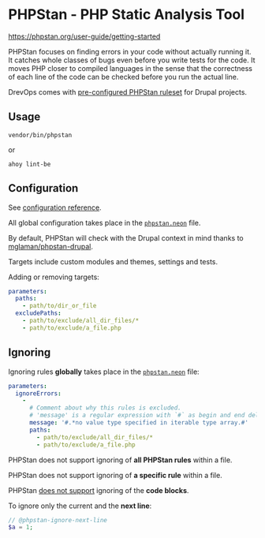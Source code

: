 # PHPStan - PHP Static Analysis Tool

https://phpstan.org/user-guide/getting-started

PHPStan focuses on finding errors in your code without actually running it. It
catches whole classes of bugs even before you write tests for the code. It moves
PHP closer to compiled languages in the sense that the correctness of each line
of the code can be checked before you run the actual line.

DrevOps comes with [pre-configured PHPStan ruleset](../../../../phpstan.neon) for
Drupal projects.

## Usage

```shell
vendor/bin/phpstan
```

or

```shell
ahoy lint-be
```

## Configuration

See [configuration reference](https://phpstan.org/config-reference).

All global configuration takes place in the [`phpstan.neon`](../../../../phpstan.neon)
file.

By default, PHPStan will check with the Drupal context in mind thanks to
[mglaman/phpstan-drupal](https://github.com/mglaman/phpstan-drupal).

Targets include custom modules and themes, settings and tests.

Adding or removing targets:

```yaml
parameters:
  paths:
    - path/to/dir_or_file
  excludePaths:
    - path/to/exclude/all_dir_files/*
    - path/to/exclude/a_file.php
```

## Ignoring

Ignoring rules **globally** takes place in
the [`phpstan.neon`](../../../../phpstan.neon) file:

```yaml
parameters:
  ignoreErrors:
    -
      # Comment about why this rules is excluded.
      # 'message' is a regular expression with `#` as begin and end delimiters.
      message: '#.*no value type specified in iterable type array.#'
      paths:
        - path/to/exclude/all_dir_files/*
        - path/to/exclude/a_file.php
```

PHPStan does not support ignoring of **all PHPStan rules** within a file.

PHPStan does not support ignoring of **a specific rule** within a file.

PHPStan [does not support](https://github.com/phpstan/phpstan/issues/4452) ignoring of the **code blocks**.

To ignore only the current and the **next line**:

```php
// @phpstan-ignore-next-line
$a = 1;
```
